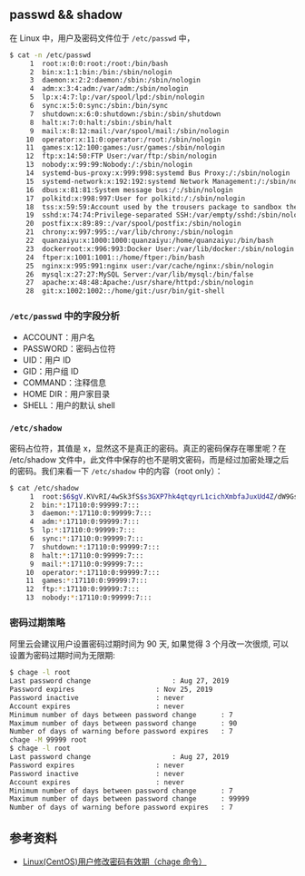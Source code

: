 <a name="8dcb0465"></a>
## passwd && shadow

在 Linux 中，用户及密码文件位于 `/etc/passwd` 中，

```bash
$ cat -n /etc/passwd
     1	root:x:0:0:root:/root:/bin/bash
     2	bin:x:1:1:bin:/bin:/sbin/nologin
     3	daemon:x:2:2:daemon:/sbin:/sbin/nologin
     4	adm:x:3:4:adm:/var/adm:/sbin/nologin
     5	lp:x:4:7:lp:/var/spool/lpd:/sbin/nologin
     6	sync:x:5:0:sync:/sbin:/bin/sync
     7	shutdown:x:6:0:shutdown:/sbin:/sbin/shutdown
     8	halt:x:7:0:halt:/sbin:/sbin/halt
     9	mail:x:8:12:mail:/var/spool/mail:/sbin/nologin
    10	operator:x:11:0:operator:/root:/sbin/nologin
    11	games:x:12:100:games:/usr/games:/sbin/nologin
    12	ftp:x:14:50:FTP User:/var/ftp:/sbin/nologin
    13	nobody:x:99:99:Nobody:/:/sbin/nologin
    14	systemd-bus-proxy:x:999:998:systemd Bus Proxy:/:/sbin/nologin
    15	systemd-network:x:192:192:systemd Network Management:/:/sbin/nologin
    16	dbus:x:81:81:System message bus:/:/sbin/nologin
    17	polkitd:x:998:997:User for polkitd:/:/sbin/nologin
    18	tss:x:59:59:Account used by the trousers package to sandbox the tcsd daemon:/dev/null:/sbin/nologin
    19	sshd:x:74:74:Privilege-separated SSH:/var/empty/sshd:/sbin/nologin
    20	postfix:x:89:89::/var/spool/postfix:/sbin/nologin
    21	chrony:x:997:995::/var/lib/chrony:/sbin/nologin
    22	quanzaiyu:x:1000:1000:quanzaiyu:/home/quanzaiyu:/bin/bash
    23	dockerroot:x:996:993:Docker User:/var/lib/docker:/sbin/nologin
    24	ftper:x:1001:1001::/home/ftper:/bin/bash
    25	nginx:x:995:991:nginx user:/var/cache/nginx:/sbin/nologin
    26	mysql:x:27:27:MySQL Server:/var/lib/mysql:/bin/false
    27	apache:x:48:48:Apache:/usr/share/httpd:/sbin/nologin
    28	git:x:1002:1002::/home/git:/usr/bin/git-shell
```

<a name="47ab3dfd"></a>
### `/etc/passwd` 中的字段分析

- ACCOUNT：用户名
- PASSWORD：密码占位符
- UID：用户 ID
- GID：用户组 ID
- COMMAND：注释信息
- HOME DIR：用户家目录
- SHELL：用户的默认 shell

<a name="952ee8d6"></a>
### `/etc/shadow`

密码占位符，其值是 x，显然这不是真正的密码。真正的密码保存在哪里呢？在 /etc/shadow 文件中，此文件中保存的也不是明文密码，而是经过加密处理之后的密码。我们来看一下 `/etc/shadow` 中的内容（root only）：

```bash
$ cat /etc/shadow
     1	root:$6$gV.KVvRI/4wSk3fS$s3GXP7hk4qtqyrL1cichXmbfaJuxUd4Z/dW9GsgzYOGBNZU.eKyi.IhRyukZj0coReMxYQ8eYBuzS0bUDAKs/1::0:99999:7:::
     2	bin:*:17110:0:99999:7:::
     3	daemon:*:17110:0:99999:7:::
     4	adm:*:17110:0:99999:7:::
     5	lp:*:17110:0:99999:7:::
     6	sync:*:17110:0:99999:7:::
     7	shutdown:*:17110:0:99999:7:::
     8	halt:*:17110:0:99999:7:::
     9	mail:*:17110:0:99999:7:::
    10	operator:*:17110:0:99999:7:::
    11	games:*:17110:0:99999:7:::
    12	ftp:*:17110:0:99999:7:::
    13	nobody:*:17110:0:99999:7:::
```

<a name="bab42f4d"></a>
### 密码过期策略

阿里云会建议用户设置密码过期时间为 90 天, 如果觉得 3 个月改一次很烦, 可以设置为密码过期时间为无限期:

```bash
$ chage -l root
Last password change					: Aug 27, 2019
Password expires					: Nov 25, 2019
Password inactive					: never
Account expires						: never
Minimum number of days between password change		: 7
Maximum number of days between password change		: 90
Number of days of warning before password expires	: 7
chage -M 99999 root
$ chage -l root
Last password change					: Aug 27, 2019
Password expires					: never
Password inactive					: never
Account expires						: never
Minimum number of days between password change		: 7
Maximum number of days between password change		: 99999
Number of days of warning before password expires	: 7
```

<a name="8cOZ0"></a>
## 参考资料

- [Linux(CentOS)用户修改密码有效期（chage 命令）](https://www.cnblogs.com/beyang/p/10116567.html)
